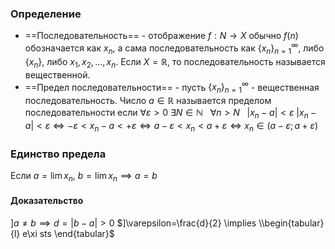 ### Определение
* ==Последовательность== - отображение $f:N \to X$ обычно $f(n)$ обозначается как $x_{n}$, а сама последовательность как $\{ x_{n} \}_{n=1}^\infty$, либо $\{ x_{n} \}$, либо $x_{1},x_{2},\dots,x_{n}$. Если $X=\mathbb R$, то последовательность называется вещественной.
* ==Предел последовательности== - пусть $\{ x_{n} \}_{n=1}^\infty$ - вещественная последовательность. Число $a \in \mathbb R$ называется пределом последовательности если $\forall \varepsilon > 0 \ \exists N \in \mathbb N \ \ \ \forall n > N \ \ \ |x_{n}-a|< \varepsilon$ 
  $|x_{n}-a| < \varepsilon \Longleftrightarrow -\varepsilon < x_{n}-a<+\varepsilon \Longleftrightarrow a-\varepsilon < x_{n} <a+\varepsilon \Longleftrightarrow x_{n} \in(a-\varepsilon; a+\varepsilon)$

### Единство предела
Если $a=\lim x_{n}, \ b=\lim x_{n} \implies a=b$

#### Доказательство
$]a\not=b \implies d= |b-a|>0$
$]\varepsilon=\frac{d}{2} \implies \\begin{tabular}{l} e\xi sts \end{tabular}$